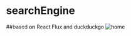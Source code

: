 # searchEngine
##based on React Flux and duckduckgo
![home](https://cloud.githubusercontent.com/assets/16857061/20863980/52681d66-b993-11e6-80c3-8f886a9f4354.png)
